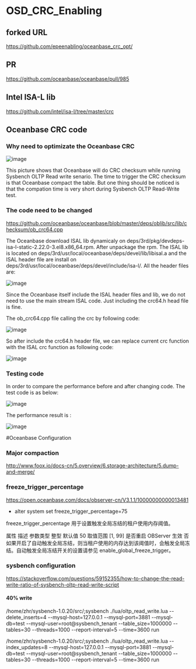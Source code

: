 # OSD_CRC_Enabling

## forked URL

https://github.com/epeenabling/oceanbase_crc_opt/

## PR
https://github.com/oceanbase/oceanbase/pull/985

## Intel ISA-L lib

https://github.com/intel/isa-l/tree/master/crc

## Oceanbase CRC code

### Why need to optimizate the Oceanbase CRC 

![image](https://user-images.githubusercontent.com/3771594/165459875-e93957e5-a294-4c2a-8da6-f35e24aae796.png)

This picture shows that Oceanbase will do CRC checksum while running Sysbench OLTP Read write senario. The time to trigger the CRC checksum is that Oceanbase compact the table. But one thing should be noticed is that the compation time is very short during Sysbench OLTP Read-Write test.

### The code need to be changed

https://github.com/oceanbase/oceanbase/blob/master/deps/oblib/src/lib/checksum/ob_crc64.cpp

The Oceanbase download ISAL lib dynamicaly on deps/3rd/pkg/devdeps-isa-l-static-2.22.0-3.el8.x86_64.rpm. After unpackage the rpm. The ISAL lib is located on deps/3rd/usr/local/oceanbase/deps/devel/lib/libisal.a and the ISAL header file are install on deps/3rd/usr/local/oceanbase/deps/devel/include/isa-l/. All the header files are:

![image](https://user-images.githubusercontent.com/3771594/165451093-6662a3b7-397d-447d-b52c-ba1421db28a3.png)

Since the Oceanbase itself include the ISAL header files and lib, we do not need to use the main stream ISAL code. Just including the crc64.h head file is fine. <br>

The ob_crc64.cpp file calling the crc by following code:

![image](https://user-images.githubusercontent.com/3771594/165454812-f0af6f73-6f1e-4f75-97eb-a3b3a9460956.png)

So after include the crc64.h header file, we can replace current crc function with the ISAL crc function as following code:

![image](https://user-images.githubusercontent.com/3771594/165455159-f084ff49-0c67-40ec-b7a6-a085b48d923d.png)

### Testing code
In order to compare the performance before and after changing code. The test code is as below:

![image](https://user-images.githubusercontent.com/3771594/165455966-f370bd4f-1f92-490d-b160-6cb42a2bbf7d.png)

The performance result is :

![image](https://user-images.githubusercontent.com/3771594/165456574-ba685233-2e89-49f5-b9b5-b74f85d23c9a.png)

#Oceanbase Configuration

### Major compaction 

http://www.foox.io/docs-cn/5.overview/6.storage-architecture/5.dump-and-merge/

### freeze_trigger_percentage
https://open.oceanbase.com/docs/observer-cn/V3.1.1/10000000000013481

* alter system set freeze_trigger_percentage=75

freeze_trigger_percentage 用于设置触发全局冻结的租户使用内存阈值。

属性	描述
参数类型	整型
默认值	50
取值范围	[1, 99]
是否重启 OBServer 生效	否
如果开启了自动触发全局冻结，则当租户使用的内存达到该阈值时，会触发全局冻结。自动触发全局冻结开关的设置请参见 enable_global_freeze_trigger。

### sysbench configuration

https://stackoverflow.com/questions/59152355/how-to-change-the-read-write-ratio-of-sysbench-oltp-read-write-script

#### 40% write
/home/zhr/sysbench-1.0.20/src/;sysbench ./lua/oltp_read_write.lua --delete_inserts=4  --mysql-host=127.0.0.1 --mysql-port=3881 --mysql-db=test --mysql-user=root@sysbench_tenant --table_size=1000000 --tables=30 --threads=1000 --report-interval=5 --time=3600 run 

/home/zhr/sysbench-1.0.20/src/;sysbench ./lua/oltp_read_write.lua --index_updates=8  --mysql-host=127.0.0.1 --mysql-port=3881 --mysql-db=test --mysql-user=root@sysbench_tenant --table_size=1000000 --tables=30 --threads=1000 --report-interval=5 --time=3600 run 


